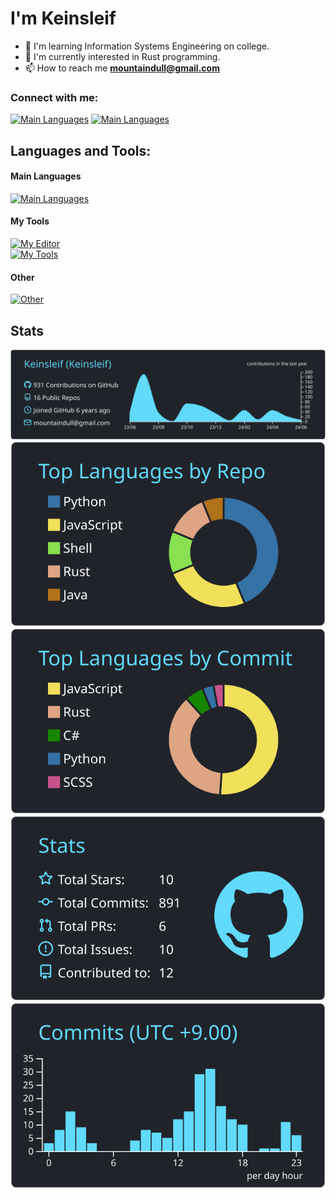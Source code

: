 # I'm Keinsleif

- 🏫 I'm learning Information Systems Engineering on college.
- 🌱 I'm currently interested in Rust programming.
- 📫 How to reach me **mountaindull@gmail.com**

### Connect with me:
[![Main Languages](https://skillicons.dev/icons?i=twitter)](https://twitter.com/mountaindull)
[![Main Languages](https://skillicons.dev/icons?i=discord)](https://discord.com/users/751416819067256913)

## Languages and Tools:

#### Main Languages

[![Main Languages](https://skillicons.dev/icons?i=python,go,rust,html,js)](https://skillicons.dev)

#### My Tools
[![My Editor](https://skillicons.dev/icons?i=vscode,idea)](https://skillicons.dev)  
[![My Tools](https://skillicons.dev/icons?i=linux,git,blender,photoshop)](https://skillicons.dev)

#### Other

[![Other](https://skillicons.dev/icons?i=c,cpp,java,ts,css,processing,bootstrap,flask,nginx,raspberrypi)](https://skillicons.dev)

## Stats

[![](https://raw.githubusercontent.com/Keinsleif/Keinsleif/master/profile-summary-card-output/react/0-profile-details.svg)](https://github.com/vn7n24fzkq/github-profile-summary-cards)  
[![](https://raw.githubusercontent.com/Keinsleif/Keinsleif/master/profile-summary-card-output/react/1-repos-per-language.svg)](https://github.com/vn7n24fzkq/github-profile-summary-cards) [![](https://raw.githubusercontent.com/Keinsleif/Keinsleif/master/profile-summary-card-output/react/2-most-commit-language.svg)](https://github.com/vn7n24fzkq/github-profile-summary-cards)  
[![](https://raw.githubusercontent.com/Keinsleif/Keinsleif/master/profile-summary-card-output/react/3-stats.svg)](https://github.com/vn7n24fzkq/github-profile-summary-cards) [![](https://raw.githubusercontent.com/Keinsleif/Keinsleif/master/profile-summary-card-output/react/4-productive-time.svg)](https://github.com/vn7n24fzkq/github-profile-summary-cards)


<!--
[![Keinsleif's GitHub stats](https://github-readme-stats-theta-weld.vercel.app/api?username=Keinsleif&count_private=true)](https://github.com/anuraghazra/github-readme-stats)
[![Top Langs](https://github-readme-stats-theta-weld.vercel.app/api/top-langs/?username=Keinsleif&layout=donut&count_private=true)](https://github.com/anuraghazra/github-readme-stats)
-->
